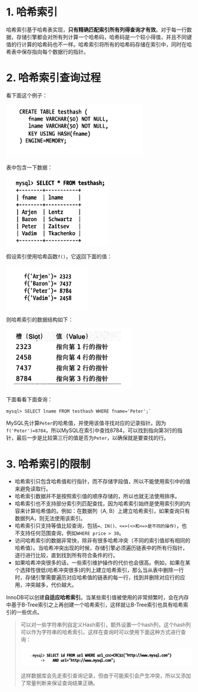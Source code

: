 # 1. 哈希索引

哈希索引基于哈希表实现，**只有精确匹配索引所有列得查询才有效**。对于每一行数据，存储引擎都会对所有列计算一个哈希码，哈希码是一个较小得值，并且不同键值的行计算的哈希码也不一样。哈希索引将所有的哈希码存储在索引中，同时在哈希表中保存指向每个数据行的指针。

# 2. 哈希索引查询过程

看下面这个例子：

<img src="./assets/20210727204047.png" alt="image-20210727203630216" style="zoom: 50%;" />

表中包含一下数据：

<img src="./assets/20210727204045.png" alt="image-20210727203733500" style="zoom:50%;" />

假设索引使用哈希函数`f()`，它返回下面的值：

<img src="./assets/20210727204138.png" alt="image-20210727204130079" style="zoom:50%;" />

则哈希索引的数据结构如下：

<img src="./assets/20210727204224.png" alt="image-20210727204222982" style="zoom:50%;" />

下面看看下面查询：

```mysql
mysql> SELECT lname FROM testhash WHERE fname='Peter';`
```

MySQL先计算`Peter`的哈希值，并使用该值寻找对应的记录指针。因为`f('Peter')=8784`，所以MySQL在索引中查找8784，可以找到指向第3行的指针，最后一步是比较第三行的值是否为`Peter`，以确保就是要查找的行。

# 3. 哈希索引的限制

- 哈希索引只包含哈希值和行指针，而不存储字段值，所以不能使用索引中的值来避免读取行。
- 哈希索引数据并不是按照索引值的顺序存储的，所以也就无法使用排序。
- 哈希索引也不支持部分索引列匹配查找，因为哈希索引始终是使用索引列的内容来计算哈希值的。例如：在数据列（A, B）上建立哈希索引，如果查询只有数据列A，则无法使用该索引。
- 哈希索引只支持等值比较查询，包括`=、IN()、<=>(<>和<=>是不同的操作)`，也不支持任何范围查询，例如`WHERE price > 30`。
- 访问哈希索引的数据非常快，除非有很多哈希冲突（不同的索引值却有相同的哈希值）。当哈希冲突出现的时候，存储引擎必须遍历链表中的所有行指针，逐行进行比较，直到找到所有符合条件的行。
- 如果哈希冲突很多的话，一些索引维护操作的代价也会很高。例如，如果在某个选择性很低(哈希冲突很多)的列上建立哈希索引，那么当从表中删除一行时，存储引擎需要遍历对应哈希值的链表的每一行，找到并删除对应行的应用，冲突越多，代价越大。



InnoDB可以创建**自适应哈希索引**。当某些索引值被使用的非常频繁时，会在内存中基于B-Tree索引之上再创建一个哈希索引，这样就让B-Tree索引也具有哈希索引的一些优点。

> 可以对一些字符串列自定义Hash索引，额外设置一个hash列，这个hash列可以作为字符串的哈希索引。这样在查询时可以使用下面这种方式进行查询：
>
> <img src="./assets/20210729164825.png" alt="image-20210729164812866" style="zoom:50%;" />
>
> 这样数据库会先走索引查询记录，但由于可能索引会产生冲突，所以又添加了常量判断来保证查询结果正确。